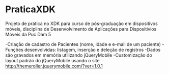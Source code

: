 # PraticaXDK
Projeto de prática no XDK para curso de pós-graduação em dispositivos móveis, disciplina de Desenvolvimento de Aplicações para Dispositivios Móveis da Puc Dam 5

-Criação de cadastro de Pacientes (nome, idade e e-mail de um paciente)
-Funções desenvolvidas: listagem, inserção e deleção de registros
-Dados são gravados em memória utilizando jQueryMobile
-Customização do layout padrão do jQueryMobile usando o site http://themeroller.jquerymobile.com/?ver=1.0.1
